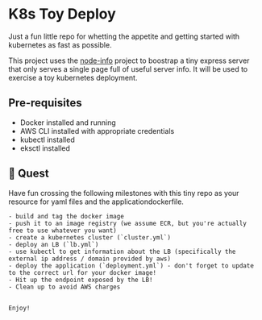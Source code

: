 # K8s Toy Deploy

Just a fun little repo for whetting the appetite and getting started with kubernetes as fast as possible.

This project uses the [node-info](https://www.npmjs.com/package/node-info) project to boostrap a tiny express server that only serves a single page full of useful server info. It will be used to exercise a toy kubernetes deployment.

## Pre-requisites
- Docker installed and running 
- AWS CLI installed with appropriate credentials
- kubectl installed
- eksctl installed

## :rocket: Quest
Have fun crossing the following milestones with this tiny repo as your resource for yaml files and the applicationdockerfile.
```
- build and tag the docker image
- push it to an image registry (we assume ECR, but you're actually free to use whatever you want)
- create a kubernetes cluster (`cluster.yml`)
- deploy an LB (`lb.yml`)
- use kubectl to get information about the LB (specifically the external ip address / domain provided by aws)
- deploy the application (`deployment.yml`) - don't forget to update to the correct url for your docker image!
- Hit up the endpoint exposed by the LB!
- Clean up to avoid AWS charges


Enjoy!
